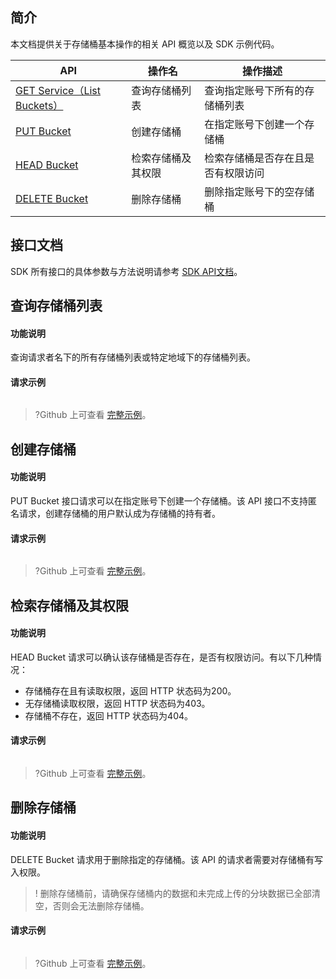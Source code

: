 ## 简介

本文档提供关于存储桶基本操作的相关 API 概览以及 SDK 示例代码。


| API                                                          | 操作名             | 操作描述                           |
| ------------------------------------------------------------ | ------------------ | ---------------------------------- |
| [GET Service（List Buckets）](https://cloud.tencent.com/document/product/436/8291) | 查询存储桶列表     | 查询指定账号下所有的存储桶列表     |
| [PUT Bucket](https://cloud.tencent.com/document/product/436/7738) | 创建存储桶         | 在指定账号下创建一个存储桶         |
| [HEAD Bucket](https://cloud.tencent.com/document/product/436/7735) | 检索存储桶及其权限 | 检索存储桶是否存在且是否有权限访问 |
| [DELETE Bucket](https://cloud.tencent.com/document/product/436/7732) | 删除存储桶         | 删除指定账号下的空存储桶           |

## 接口文档

SDK 所有接口的具体参数与方法说明请参考 [SDK API文档](cssg://api-doc)。

## 查询存储桶列表

#### 功能说明

查询请求者名下的所有存储桶列表或特定地域下的存储桶列表。

#### 请求示例

[//]: # (.cssg-snippet-get-service)
```
```

>?Github 上可查看 [完整示例](cssg://code-example/get-service)。

## 创建存储桶

#### 功能说明

PUT Bucket 接口请求可以在指定账号下创建一个存储桶。该 API 接口不支持匿名请求，创建存储桶的用户默认成为存储桶的持有者。

#### 请求示例

[//]: # (.cssg-snippet-put-bucket)
```
```

>?Github 上可查看 [完整示例](cssg://code-example/put-bucket)。

## 检索存储桶及其权限

#### 功能说明

HEAD Bucket 请求可以确认该存储桶是否存在，是否有权限访问。有以下几种情况：

- 存储桶存在且有读取权限，返回 HTTP 状态码为200。
- 无存储桶读取权限，返回 HTTP 状态码为403。
- 存储桶不存在，返回 HTTP 状态码为404。

#### 请求示例

[//]: # (.cssg-snippet-head-bucket)
```
```

>?Github 上可查看 [完整示例](cssg://code-example/head-bucket)。


## 删除存储桶

#### 功能说明

DELETE Bucket 请求用于删除指定的存储桶。该 API 的请求者需要对存储桶有写入权限。
>! 删除存储桶前，请确保存储桶内的数据和未完成上传的分块数据已全部清空，否则会无法删除存储桶。

#### 请求示例

[//]: # (.cssg-snippet-delete-bucket)
```
```

>?Github 上可查看 [完整示例](cssg://code-example/delete-bucket)。

